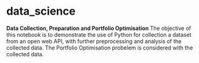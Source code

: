 # data_science

**Data Collection, Preparation and Portfolio Optimisation**
The objective of this notebook is to demonstrate the use of Python for collection a dataset from an open web API, with further preprocessing and analysis of the collected data. The Portfolio Optimisation probelem is considered with the collected data.
